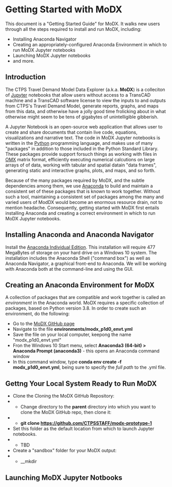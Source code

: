 # Getting Started with MoDX

This document is a "Getting Started Guide" for MoDX. It walks new users through all the steps required to install and run MoDX, including:
* Installing Anaconda Navigator
* Creating an appropriately-configured Anaconda Environment in which to run MoDX Jupyter notebooks
* Launching MoDX Jupyter notebooks
* and more.

## Introduction 

The CTPS Travel Demand Model Data Explorer (a.k.a. __MoDX__) is a colleciton of [Jupyter](https://jupyter.org) notebooks that allow users without access to a TransCAD machine
and a TransCAD software license to view the inputs to and outputs from CTPS's Travel Demand Model, generate reports, graphs, and maps from this data,
and otherwise have a jolly good time frolicking about in what otherwise might seem to be tens of gigabytes of unintelligible gibberish. 

A Jupyter Notebook is an open-source web
application that allows user to create and share documents that contain live code, equations, visualizations and narrative text. The code in MoDX Jupyter notebooks is
written in the [Python](https://python.org) programming language, and makes use of many "packages" in addition to those included in the Python Standard Library.
These packages provide support forsuch things as working with files in [OMX](https://github.com/osPlanning/omx/wiki/Specification) matrix format,
efficiently executing numerical calcutions on large arrays of of data, working with tabular and spatial datain "data frames", 
generating static and interactive graphs, plots, and maps, and so forth.

Because of the many packages required by MoDX, and the subtle dependencies among them, we use [Anaconda](https://www.anaconda.com/) to build and maintain
a consistent set of these packages that is known to work together.
 Without such a tool, maintaining a consistent set of packages among the many and varied users of ModDX would become an enormous
resource drain, not to mention headache. Consequently, getting started with MoDX first entails installing Anaconda and creating a correct environment in which
to run MoDX Jupyter notebooks.

## Installing Anaconda and Anaconda Navigator

Install the [Anaconda Individual Edition](https://www.anaconda.com/products/individual).
This installation will require 477 MegaBytes of storage on your hard drive on a Windows 10 system.
The installation includes the Anaconda Shell ("command box") as well as Anaconda Navigator, a graphical front-end to Anaconda.
We will be working with Anaconda both at the command-line and using the GUI.

## Creating an Anaconda Environment for MoDX

A collection of packages that are compatible and work together is called an _environment_ in the Anaconda world.
MoDX requires a specific collection of packages, based on Python version 3.8.
In order to create such an environment, do the following:
* Go to the [MoDX GitHub page](https://www.github.com/CTPSSTAFF/modx-prototype-1)
* Navigate to the file __environments/modx_p1d0_envt.yml__
* Save the file on your local computer, keepong the name "modx_p1d0_envt.yml"
* Fron the Windows 10 Start menu, select __Anaconda3  (64-bit) > Anaconda Prompt (anaconda3)__ - this opens an Anaconda command window
* In this command window, type __conda env create -f modx_p1d0_envt.yml__, being sure to specify the _full path_ to the .yml file.

## Gettng Your Local System Ready to Run MoDX

* Clone the Cloning the MoDX GitHub Repository:
* * Change directory to the __parent__ directory into which you want to clone the MoDX GitHub repo, then clone it:
* * __git clone https://github.com/CTPSSTAFF/modx-prototype-1__
* Set this folder as the default location from which to launch Jupyter notebooks.
* * TBD
* Create a "sandbox" folder for your MoDX output:
* * __mkdir 

## Launching MoDX Jupyter Notbooks

